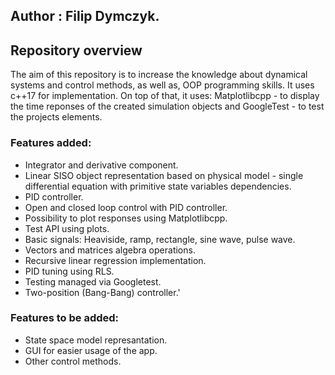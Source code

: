 ## Author : Filip Dymczyk.

## Repository overview
The aim of this repository is to increase the knowledge about dynamical systems and control methods, as well as, OOP programming skills. It uses c++17 for implementation. On top of that, it uses: Matplotlibcpp - to display the time reponses of the created simulation objects and GoogleTest - to test the projects elements.

### Features added:
- Integrator and derivative component.
- Linear SISO object representation based on physical model - single differential equation with primitive state variables dependencies.
- PID controller.
- Open and closed loop control with PID controller.
- Possibility to plot responses using Matplotlibcpp.
- Test API using plots.
- Basic signals: Heaviside, ramp, rectangle, sine wave, pulse wave.
- Vectors and matrices algebra operations.
- Recursive linear regression implementation.
- PID tuning using RLS.
- Testing managed via Googletest.
- Two-position (Bang-Bang) controller.'

### Features to be added:
- State space model represantation.
- GUI for easier usage of the app.
- Other control methods.